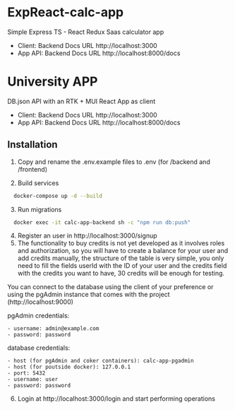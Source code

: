 # ExpReact-calc-app

Simple Express TS - React Redux Saas calculator app

- Client: Backend Docs URL http://localhost:3000
- App API: Backend Docs URL http://localhost:8000/docs

# University APP

DB.json API with an RTK + MUI React App as client

- Client: Backend Docs URL http://localhost:3000
- App API: Backend Docs URL http://localhost:8000/docs

## Installation

1. Copy and rename the .env.example files to .env (for /backend and /frontend)

2. Build services

```bash
  docker-compose up -d --build
```

3. Run migrations

```bash
  docker exec -it calc-app-backend sh -c "npm run db:push"
```

4. Register an user in http://localhost:3000/signup
5. The functionality to buy credits is not yet developed as it involves roles and authorization, so you will have to create a balance for your user and add credits manually, the structure of the table is very simple, you only need to fill the fields userId with the ID of your user and the credits field with the credits you want to have, 30 credits will be enough for testing.

You can connect to the database using the client of your preference or using the pgAdmin instance that comes with the project (http://localhost:9000)

pgAdmin credentials:

    - username: admin@example.com
    - password: password

database credentials:

    - host (for pgAdmin and coker containers): calc-app-pgadmin
    - host (for poutside docker): 127.0.0.1
    - port: 5432
    - username: user
    - password: password

6. Login at http://localhost:3000/login and start performing operations
